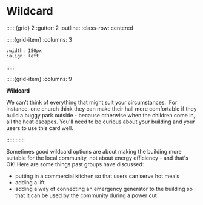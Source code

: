 # Wildcard
 
::::::{grid} 2
:gutter: 2
:outline: 
:class-row: centered

:::::{grid-item}
:columns: 3
```{image} /images/card-game/step-icons/wildcard-step.jpg
:width: 150px
:align: left
```


<!-- ::::{grid}

:::{grid-item}

```{image} /images/card-game/carbon-icons/carbon-q.jpg
:width: 50px
:align: center
```
:::

:::{grid-item}
```{image} /images/card-game/cost-icons/cost-q.jpg
:width: 50px
:align: center
```
:::

::::
-->
:::::

:::::{grid-item}
:columns: 9

**Wildcard**

We can’t think of everything that might suit your circumstances.  For instance, one church think they can make their hall more comfortable if they build a buggy park outside - because otherwise when the children come in, all the heat escapes.  You'll need to be curious about your building and your users to use this card well.

:::::
::::::

Sometimes good wildcard options are about making the building more suitable for the local community, not about energy efficiency - and that's OK!  Here are some things past groups have discussed:

- putting in a commercial kitchen so that users can serve hot meals
- adding a lift
- adding a way of connecting an emergency generator to the building so that it can be used by the community during a power cut
